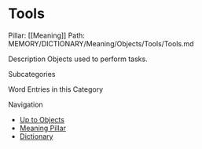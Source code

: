 # Tools
Pillar: [[Meaning]]
Path: MEMORY/DICTIONARY/Meaning/Objects/Tools/Tools.md

Description
Objects used to perform tasks.

Subcategories

Word Entries in this Category

Navigation
- [Up to Objects](../Objects.md)
- [Meaning Pillar](../../Meaning.md)
- [Dictionary](../../../dictionary.md)
